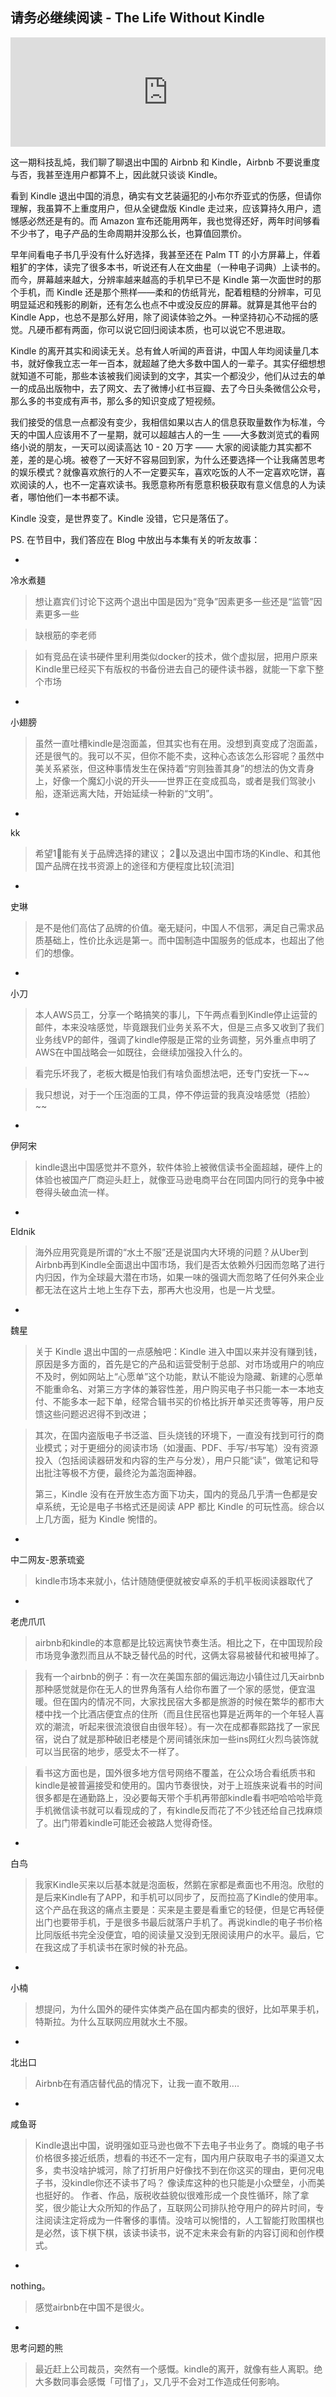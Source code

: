 ## 请务必继续阅读 - The Life Without Kindle

<iframe allow="autoplay *; encrypted-media *; fullscreen *; clipboard-write" frameborder="0" height="175" style="width:100%;max-width:660px;overflow:hidden;background:transparent;" sandbox="allow-forms allow-popups allow-same-origin allow-scripts allow-storage-access-by-user-activation allow-top-navigation-by-user-activation" src="https://embed.podcasts.apple.com/cn/podcast/%E9%82%A3%E4%BA%9B%E9%80%80%E5%87%BA%E5%A4%A7%E9%99%86%E7%9A%84%E6%B5%B7%E5%A4%96%E6%9C%8D%E5%8A%A1%E4%BB%AC/id1492740686?i=1000565277227"></iframe>

这一期科技乱炖，我们聊了聊退出中国的 Airbnb 和 Kindle，Airbnb 不要说重度与否，我甚至连用户都算不上，因此就只谈谈 Kindle。

看到 Kindle 退出中国的消息，确实有文艺装逼犯的小布尔乔亚式的伤感，但请你理解，我虽算不上重度用户，但从全键盘版 Kindle 走过来，应该算持久用户，遗憾感必然还是有的。而 Amazon 宣布还能用两年，我也觉得还好，两年时间够看不少书了，电子产品的生命周期并没那么长，也算值回票价。

早年间看电子书几乎没有什么好选择，我甚至还在 Palm TT 的小方屏幕上，伴着粗犷的字体，读完了很多本书，听说还有人在文曲星（一种电子词典）上读书的。而今，屏幕越来越大，分辨率越来越高的手机早已不是 Kindle 第一次面世时的那个手机，而 Kindle 还是那个熊样——柔和的仿纸背光，配着粗糙的分辨率，可见明显延迟和残影的刷新，还有怎么也点不中或没反应的屏幕。就算是其他平台的 Kindle App，也总不是那么好用，除了阅读体验之外。一种坚持初心不动摇的感觉。凡硬币都有两面，你可以说它回归阅读本质，也可以说它不思进取。

Kindle 的离开其实和阅读无关。总有耸人听闻的声音讲，中国人年均阅读量几本书，就好像我立志一年一百本，就超越了绝大多数中国人的一辈子。其实仔细想想就知道不可能，那些本该被我们阅读到的文字，其实一个都没少，他们从过去的单一的成品出版物中，去了网文、去了微博小红书豆瓣、去了今日头条微信公众号，那么多的书变成有声书，那么多的知识变成了短视频。

我们接受的信息一点都没有变少，我相信如果以古人的信息获取量数作为标准，今天的中国人应该用不了一星期，就可以超越古人的一生 ——大多数浏览式的看网络小说的朋友，一天可以阅读高达 10 - 20 万字 —— 大家的阅读能力其实都不差，差的是心境。被卷了一天好不容易回到家，为什么还要选择一个让我痛苦思考的娱乐模式？就像喜欢旅行的人不一定要买车，喜欢吃饭的人不一定喜欢吃饼，喜欢阅读的人，也不一定喜欢读书。我愿意称所有愿意积极获取有意义信息的人为读者，哪怕他们一本书都不读。

Kindle 没变，是世界变了。Kindle 没错，它只是落伍了。

PS. 在节目中，我们答应在 Blog 中放出与本集有关的听友故事：

> 
- 
冷水煮麺 

> 想让嘉宾们讨论下这两个退出中国是因为“竞争”因素更多一些还是“监管”因素更多一些 

> 缺根筋的李老师 

> 如有竞品在读书硬件里利用类似docker的技术，做个虚拟层，把用户原来Kindle里已经买下有版权的书备份进去自己的硬件读书器，就能一下拿下整个市场 

> 
- 
小翅膀 

> 虽然一直吐槽kindle是泡面盖，但其实也有在用。没想到真变成了泡面盖，还是很气的。我可以不买，但你不能不卖，这种心态该怎么形容呢？虽然中美关系紧张，但这种事情发生在保持着“穷则独善其身”的想法的伪文青身上，好像一个魔幻小说的开头——世界正在变成孤岛，或者是我们驾驶小船，逐渐远离大陆，开始延续一种新的“文明”。 

> 
- 
kk 

> 希望1⃣️能有关于品牌选择的建议；
> 2⃣️以及退出中国市场的Kindle、和其他国产品牌在找书资源上的途径和方便程度比较[流泪] 

> 
- 
史琳 

> 是不是他们高估了品牌的价值。毫无疑问，中国人不信邪，满足自己需求品质基础上，性价比永远是第一。而中国制造中国服务的低成本，也超出了他们的想像。 

> 
-
小刀 

> 本人AWS员工，分享一个略搞笑的事儿，下午两点看到Kindle停止运营的邮件，本来没啥感觉，毕竟跟我们业务关系不大，但是三点多又收到了我们业务线VP的邮件，强调了kindle停服是正常的业务调整，另外重点申明了AWS在中国战略会一如既往，会继续加强投入什么的。

> 看完乐坏我了，老板大概是怕我们有啥负面想法吧，还专门安抚一下~~

> 我只想说，对于一个压泡面的工具，停不停运营的我真没啥感觉（捂脸）~~ 

> 
- 
伊阿宋 

> kindle退出中国感觉并不意外，软件体验上被微信读书全面超越，硬件上的体验也被国产厂商迎头赶上，就像亚马逊电商平台在同国内同行的竞争中被卷得头破血流一样。
 
> 
- 
Eldnik 

> 海外应用究竟是所谓的“水土不服”还是说国内大环境的问题？从Uber到Airbnb再到Kindle全面退出中国市场，我们是否太依赖外归因而忽略了进行内归因，作为全球最大潜在市场，如果一味的强调大而忽略了任何外来企业都无法在这片土地上生存下去，那再大也没用，也是一片戈壁。 

> 
- 
魏星 

> 关于 Kindle 退出中国的一点感触吧：Kindle 进入中国以来并没有赚到钱，原因是多方面的，首先是它的产品和运营受制于总部、对市场或用户的响应不及时，例如网站上“心愿单”这个功能，默认不能设为隐藏、新建的心愿单不能重命名、对第三方字体的兼容性差，用户购买电子书只能一本一本地支付、不能多本一起下单，经常合辑书买的价格比拆开单买还贵等等，用户反馈这些问题迟迟得不到改进；

> 其次，在国内盗版电子书泛滥、巨头烧钱的环境下，一直没有找到可行的商业模式；对于更细分的阅读市场（如漫画、PDF、手写/书写笔）没有资源投入（包括阅读器研发和内容的生产与分发），用户只能“读”，做笔记和导出批注等极不方便，最终沦为盖泡面神器。
> 
> 第三，Kindle 没有在开放生态方面下功夫，国内的竞品几乎清一色都是安卓系统，无论是电子书格式还是阅读 APP 都比 Kindle 的可玩性高。综合以上几方面，挺为 Kindle 惋惜的。

> 
- 
中二网友-恩荼琉瓷 

> kindle市场本来就小，估计随随便便就被安卓系的手机平板阅读器取代了 

> 
- 
老虎爪爪 

> airbnb和kindle的本意都是比较远离快节奏生活。相比之下，在中国现阶段市场竞争激烈而且从不缺乏替代品的时代，这俩太容易被替代和被甩掉了。

> 我有一个airbnb的例子：有一次在美国东部的偏远海边小镇住过几天airbnb那种感觉就是你在无人的世界角落有人给你布置了一个家的感觉，便宜温暖。但在国内的情况不同，大家找民宿大多都是旅游的时候在繁华的都市大楼中找一个比酒店便宜点的住所（而且住民宿也算是近两年的一个年轻人喜欢的潮流，听起来很流浪很自由很年轻）。有一次在成都春熙路找了一家民宿，说白了就是那种破旧老楼是个房间铺张床加一些ins网红火烈鸟装饰就可以当民宿的地步，感受太不一样了。

> 看书这方面也是，国外很多地方信号网络不覆盖，在公众场合看纸质书和kindle是被普遍接受和使用的。国内节奏很快，对于上班族来说看书的时间很多都是在通勤路上，没必要每天带个手机再带部kindle看书吧哈哈哈毕竟手机微信读书就可以看现成的了，有kindle反而花了不少钱还给自己找麻烦了。出门带着kindle可能还会被路人觉得奇怪。 

> 
- 
白鸟 

> 我家Kindle买来以后基本就是泡面板，然鹅在家都是煮面也不用泡。欣慰的是后来Kindle有了APP，和手机可以同步了，反而拉高了Kindle的使用率。这个产品在我这的痛点主要是：买来是主要是看重它的轻便，但是它再轻便出门也要带手机，于是很多书最后就落户手机了。再说kindle的电子书价格比同版纸书完全没便宜，咱的阅读量又没到无限阅读用户的水平。最后，它在我这成了手机读书在家时候的补充品。 

> 
- 
小楠 

> 想提问，为什么国外的硬件实体类产品在国内都卖的很好，比如苹果手机，特斯拉。为什么互联网应用就水土不服。 

> 
- 
北出口 

> Airbnb在有酒店替代品的情况下，让我一直不敢用.... 

> 
- 
咸鱼哥 

> Kindle退出中国，说明强如亚马逊也做不下去电子书业务了。商城的电子书价格很多接近纸质，想看的书还不一定有，国内用户获取电子书的渠道又太多，卖书没啥护城河，除了打折用户好像找不到在你这买的理由，更何况电子书，没kindle你还不读书了吗？
> 像读库这种的也只能是小众壁垒，小而美也挺好的。
> 作者、作品，版税收益貌似很难形成一个良性循环，除了拿奖，很少能让大众所知的作品了，互联网公司排队抢夺用户的碎片时间，专注阅读注定将成为一件奢侈的事情。没啥可以惋惜的，人工智能打败围棋也是必然，该下棋下棋，该读书读书，说不定未来会有新的内容订阅和创作模式。 

> 
- 
nothing。 

> 感觉airbnb在中国不是很火。
 
> 
- 
思考问题的熊 

> 最近赶上公司裁员，突然有一个感慨。kindle的离开，就像有些人离职。绝大多数同事会感慨「可惜了」，又几乎不会对工作造成任何影响。

